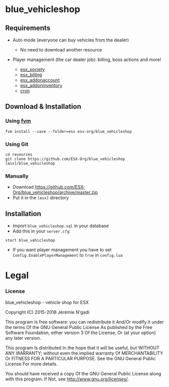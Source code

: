 # blue_vehicleshop

## Requirements

* Auto mode (everyone can buy vehicles from the dealer)
  * No need to download another resource

* Player management (the car dealer job): billing, boss actions and more!
  * [esx_society](https://github.com/ESX-Org/esx_society)
  * [esx_billing](https://github.com/ESX-Org/esx_billing)
  * [esx_addonaccount](https://github.com/ESX-Org/esx_addonaccount)
  * [esx_addoninventory](https://github.com/ESX-Org/esx_addoninventory)
  * [cron](https://github.com/ESX-Org/cron)

## Download & Installation

### Using [fvm](https://github.com/qlaffont/fvm-installer)
```
fvm install --save --folder=esx esx-org/blue_vehicleshop
```

### Using Git
```
cd resources
git clone https://github.com/ESX-Org/blue_vehicleshop [esx]/blue_vehicleshop
```

### Manually
- Download https://github.com/ESX-Org/blue_vehicleshop/archive/master.zip
- Put it in the `[esx]` directory

## Installation
- Import `blue_vehicleshop.sql` in your database
- Add this in your `server.cfg`:

```
start blue_vehicleshop
```
- If you want player management you have to set `Config.EnablePlayerManagement` to `true` in `config.lua`

# Legal
### License
blue_vehicleshop - vehicle shop for ESX

Copyright (C) 2015-2018 Jérémie N'gadi

This program Is free software: you can redistribute it And/Or modify it under the terms Of the GNU General Public License As published by the Free Software Foundation, either version 3 Of the License, Or (at your option) any later version.

This program Is distributed In the hope that it will be useful, but WITHOUT ANY WARRANTY; without even the implied warranty Of MERCHANTABILITY Or FITNESS FOR A PARTICULAR PURPOSE. See the GNU General Public License For more details.

You should have received a copy Of the GNU General Public License along with this program. If Not, see http://www.gnu.org/licenses/.
